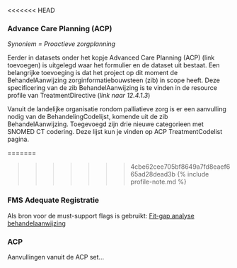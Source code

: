 <<<<<<< HEAD
### Advance Care Planning (ACP)
*Synoniem = Proactieve zorgplanning*

Eerder in datasets onder het kopje Advanced Care Planning (ACP) (link toevoegen) is uitgelegd waar het formulier en de dataset uit bestaat. Een belangrijke toevoeging is dat het project op dit moment de BehandelAanwijzing zorginformatiebouwsteen (zib) in scope heeft. Deze specificering van de zib BehandelAanwijzing is te vinden in de resource profile van TreatmentDirective (*link naar 12.4.1.3*)

Vanuit de landelijke organisatie rondom palliatieve zorg is er een aanvulling nodig van de BehandelingCodelijst, komende uit de zib BehandelAanwijzing. Toegevoegd zijn drie nieuwe categorieen met SNOMED CT codering. Deze lijst kun je vinden op ACP TreatmentCodelist pagina. 

=======
>>>>>>> 4cbe62cee705bf8649a7fd8eaef665ad28dead3b
{% include profile-note.md %}

### FMS Adequate Registratie
Als bron voor de must-support flags is gebruikt: [Fit-gap analyse behandelaanwijzing](https://amigo.nictiz.nl/uploads/7d857f79-4b79-4732-a1dd-2756bf4cdd24/fit_gap_analyse_Behandelaanwijzing.pdf)

### ACP
Aanvullingen vanuit de ACP set...